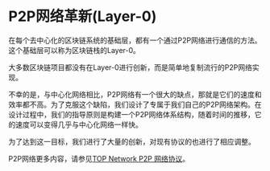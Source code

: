 # P2P网络革新(Layer-0)

在每个去中心化的区块链系统的基础层，都有一个通过P2P网络进行通信的方法。这个基础层可以称为区块链栈的Layer-0。

大多数区块链项目都没有在Layer-0进行创新，而是简单地复制流行的P2P网络实现。

不幸的是，与中心化网络相比，P2P网络有一个很大的缺点，那就是它们的速度和效率都不高。为了克服这个缺陷，我们设计了专属于我们自己的P2P网络架构。在设计过程中，我们的指导原则是构建一个P2P网络体系结构，随着时间的推移，它的速度可以变得几乎与中心化网络一样快。

为了达到这一目标，我们进行了大量的创新，对现有协议的也进行了相应调整。

P2P网络更多内容，请参见[TOP Network P2P 网络协议](docs-cn/AboutTOPNetwork/Protocol/TOPNetwokP2PNetwork.md)。

